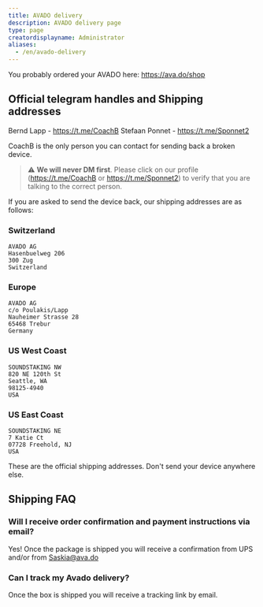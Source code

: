 ```yaml
---
title: AVADO delivery
description: AVADO delivery page
type: page
creatordisplayname: Administrator
aliases:
  - /en/avado-delivery
---
```


You probably ordered your AVADO here: <https://ava.do/shop>

## Official telegram handles and Shipping addresses

Bernd Lapp - <https://t.me/CoachB>
Stefaan Ponnet - <https://t.me/Sponnet2>

CoachB is the only person you can contact for sending back a broken device.

> ⚠️ **We will never DM first**. Please click on our profile (<https://t.me/CoachB> or <https://t.me/Sponnet2>) to verify that you are talking to the correct person.

If you are asked to send the device back, our shipping addresses are as follows:

### Switzerland

```
AVADO AG
Hasenbuelweg 206
300 Zug
Switzerland
```

### Europe

```
AVADO AG
c/o Poulakis/Lapp
Nauheimer Strasse 28
65468 Trebur
Germany
```

### US West Coast

```
SOUNDSTAKING NW
820 NE 120th St
Seattle, WA
98125-4940
USA
```

### US East Coast

```
SOUNDSTAKING NE
7 Katie Ct
07728 Freehold, NJ
USA
```

These are the official shipping addresses. Don't send your device anywhere else.



## Shipping FAQ

### Will I receive order confirmation and payment instructions via email?
Yes! Once the package is shipped you will receive a confirmation from UPS and/or from Saskia@ava.do

### Can I track my Avado delivery?
Once the box is shipped you will receive a tracking link by email.